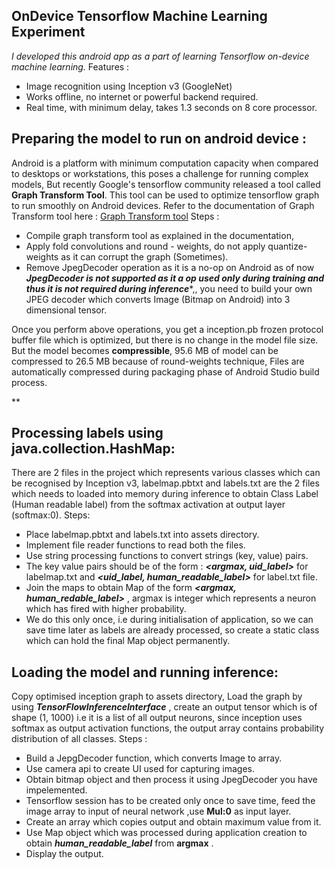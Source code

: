 **OnDevice Tensorflow Machine Learning Experiment**
----------
*I developed this android app as a part of learning Tensorflow on-device machine learning.* 
Features :

 - Image recognition using Inception v3 (GoogleNet)
 - Works offline, no internet or powerful backend required.
 - Real time, with minimum delay, takes 1.3 seconds on 8 core processor.
 
 ## Preparing the model to run on android device :
 Android is a platform with minimum computation capacity when compared to desktops or workstations, this poses a challenge for running complex models, But recently Google's tensorflow community released a tool called **Graph Transform Tool**. This tool can be used to optimize tensorflow graph to run smoothly on Android devices.
  Refer to the documentation of Graph Transform tool here : 
  [Graph Transform tool](https://github.com/tensorflow/tensorflow/blob/master/tensorflow/tools/graph_transforms/README.md)
Steps : 
 
 - Compile graph transform tool as explained in the documentation,
 - Apply fold convolutions and round - weights, do not apply quantize-weights as it can corrupt the graph (Sometimes).
 - Remove JpegDecoder operation as it is a no-op on Android as of now ***JpegDecoder is not supported as it a op used only during training and thus it is not required during inference****,, you need to build your own JPEG decoder which converts Image (Bitmap on Android) into 3 dimensional tensor. 

Once you perform above operations, you get a inception.pb frozen protocol buffer file which is optimized, but there is no change in the model file size.
But the model becomes **compressible**, 95.6 MB of model can be compressed to 26.5 MB because of round-weights technique, Files are automatically compressed during packaging phase of Android Studio build process.

**

## Processing labels  using java.collection.HashMap:
There are 2 files in the project which represents various classes which can be recognised by Inception v3, labelmap.pbtxt and labels.txt are the 2 files which needs to loaded into memory during inference to obtain Class Label (Human readable label) from the softmax activation at output layer (softmax:0). 
Steps: 

 - Place labelmap.pbtxt and labels.txt into assets directory.
 - Implement file reader functions to read both the files.
 - Use string processing functions to convert strings (key, value) pairs.
 - The key value pairs should be of the form :   ***<argmax, uid_label>*** for labelmap.txt and ***<uid_label, human_readable_label>*** for label.txt file.
 - Join the maps to obtain Map of the form ***<argmax, human_redable_label>*** ,  argmax is integer which represents a neuron which has fired with higher probability.
 - We do this only once, i.e during initialisation of application, so we can save time later as labels are already processed, so create a static class which can hold the final Map object permanently.
 
 ## Loading the model and running inference:   

Copy optimised inception graph to assets directory, Load the graph by using ***TensorFlowInferenceInterface*** , create an output tensor which is of shape (1, 1000) i.e it is a list of all output neurons, since inception uses softmax as output activation functions, the output array contains probability distribution of all classes. 
Steps :

 - Build a JepgDecoder function, which converts Image to array.
 - Use camera api to create UI used for capturing images.
 - Obtain bitmap object and then process it using JpegDecoder you have impelemented.
 - Tensorflow session has to be created only once to save time, feed the image array to input of neural network ,use **Mul:0** as input layer.
 - Create an array which copies output and obtain maximum value from it.
 - Use Map object which was processed during application creation to obtain ***human_readable_label***  from **argmax** .
 - Display the output.
 

